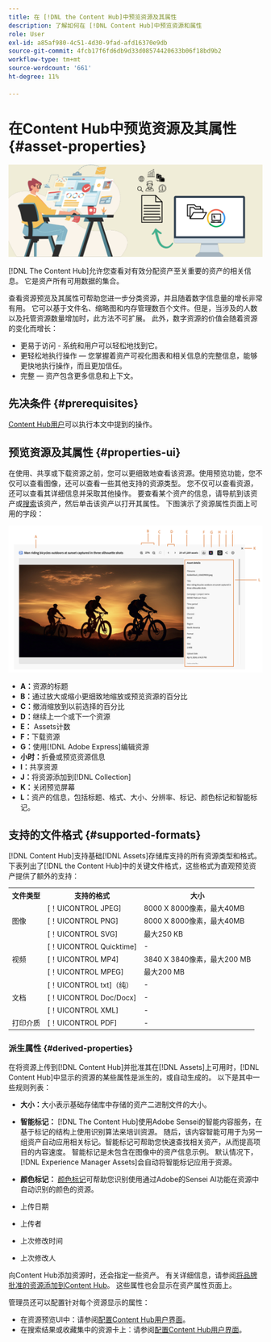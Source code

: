 ```yaml
---
title: 在 [!DNL the Content Hub]中预览资源及其属性
description: 了解如何在 [!DNL Content Hub]中预览资源和属性
role: User
exl-id: a85af980-4c51-4d30-9fad-afd16370e9db
source-git-commit: 4fcb17f6fd6db9d33d08574420633b06f18bd9b2
workflow-type: tm+mt
source-wordcount: '661'
ht-degree: 11%

---
```


# 在Content Hub中预览资源及其属性 {#asset-properties}

![元数据横幅图像](assets/metadata-banner-image.png)

[!DNL The Content Hub]允许您查看对有效分配资产至关重要的资产的相关信息。 它是资产所有可用数据的集合。

查看资源预览及其属性可帮助您进一步分类资源，并且随着数字信息量的增长非常有用。 它可以基于文件名、缩略图和内存管理数百个文件。但是，当涉及的人数以及托管资源数量增加时，此方法不可扩展。 此外，数字资源的价值会随着资源的变化而增长：

* 更易于访问 - 系统和用户可以轻松地找到它。
* 更轻松地执行操作 — 您掌握着资产可视化图表和相关信息的完整信息，能够更快地执行操作，而且更加信任。
* 完整 — 资产包含更多信息和上下文。

## 先决条件 {#prerequisites}

[Content Hub用户](deploy-content-hub.md#onboard-content-hub-users)可以执行本文中提到的操作。

## 预览资源及其属性 {#properties-ui}

在使用、共享或下载资源之前，您可以更细致地查看该资源。使用预览功能，您不仅可以查看图像，还可以查看一些其他支持的资源类型。 您不仅可以查看资源，还可以查看其详细信息并采取其他操作。 要查看某个资产的信息，请导航到该资产或[搜索](search-assets.md)该资产，然后单击该资产以打开其属性。 下图演示了资源属性页面上可用的字段：

![资产UI的属性](assets/properties-ui.png)

* **A：**&#x200B;资源的标题
* **B：**&#x200B;通过放大或缩小更细致地缩放或预览资源的百分比
* **C：**&#x200B;撤消缩放到以前选择的百分比
* **D：**&#x200B;继续上一个或下一个资源
* **E：** Assets计数
* **F：**&#x200B;下载资源
* **G：**&#x200B;使用[!DNL Adobe Express]编辑资源
* **小时：**&#x200B;折叠或预览资源信息
* **I：**&#x200B;共享资源
* **J：**&#x200B;将资源添加到[!DNL Collection]
* **K：**&#x200B;关闭预览屏幕
* **L：**&#x200B;资产的信息，包括标题、格式、大小、分辨率、标记、颜色标记和智能标记。

## 支持的文件格式 {#supported-formats}

[!DNL Content Hub]支持基础[!DNL Assets]存储库支持的所有资源类型和格式。 下表列出了[!DNL the Content Hub]中的关键文件格式，这些格式为直观预览资产提供了额外的支持：

<table> 
    <tbody>
     <tr>
      <th><strong>文件类型</strong></th>
      <th><strong>支持的格式</strong></th>
      <th><strong>大小</strong></th>
     </tr>
     <tr>
        <td rowspan="4"> 图像 </td>
    </tr>
    </tr>
    <tr>
        <td>[！UICONTROL JPEG]</td>
        <td> 8000 X 8000像素，最大40MB</td>
    </tr>
    <tr>
        <td>[！UICONTROL PNG]</td>
        <td> 8000 X 8000像素，最大40MB</td>
    </tr>
    <tr>
        <td>[！UICONTROL SVG]</td>
        <td> 最大250 KB</td>
    </tr>
    <tr>
        <td rowspan="4"> 视频 </td>
    </tr>
    </tr>
    <tr>
        <td>[！UICONTROL Quicktime]</td>
        <td> - </td>
    </tr>
    <tr>
        <td>[！UICONTROL MP4]</td>
        <td> 3840 X 3840像素，最大200 MB</td>
    </tr>
    <tr>
        <td>[！UICONTROL MPEG]</td>
        <td> 最大200 MB </td>
    </tr>
    <tr>
        <td rowspan="4"> 文档 </td>
    </tr>
    </tr>
    <tr>
        <td>[！UICONTROL txt]（纯）</td>
        <td> - </td>
    </tr>
    <tr>
        <td>[！UICONTROL Doc/Docx]</td>
        <td> - </td>
    </tr>
    <tr>
        <td>[！UICONTROL XML]</td>
        <td> - </td>
    </tr>
    <tr>
        <td rowspan="2"> 打印介质 </td>
    </tr>
    </tr>
    <tr>
        <td>[！UICONTROL PDF]</td>
        <td> - </td>
    </tr>
    </tbody>
</table>

### 派生属性 {#derived-properties}

在将资源上传到[!DNL Content Hub]并批准其在[!DNL Assets]上可用时，[!DNL Content Hub]中显示的资源的某些属性是派生的，或自动生成的。 以下是其中一些规则列表：

* **大小：**&#x200B;大小表示基础存储库中存储的资产二进制文件的大小。

<!--* **Tags:** Tags help you categorize assets that can be browsed and searched more efficiently. Tagging helps in propagating the appropriate taxonomy to other users and workflows. -->

* **智能标记：** [!DNL The Content Hub]使用Adobe Sensei的智能内容服务，在基于标记的结构上使用识别算法来培训资源。 随后，该内容智能可用于为另一组资产自动应用相关标记。智能标记可帮助您快速查找相关资产，从而提高项目的内容速度。 智能标记是未包含在图像中的资产信息示例。 默认情况下，[!DNL Experience Manager Assets]会自动将智能标记应用于资源。

* **颜色标记：** [颜色标记](#https://experienceleague.adobe.com/docs/experience-manager-cloud-service/content/assets/manage/color-tag-images.html?lang=en)可帮助您识别使用通过Adobe的Sensei AI功能在资源中自动识别的颜色的资源。

* 上传日期

* 上传者

* 上次修改时间

* 上次修改人

向Content Hub添加资源时，还会指定一些资产。 有关详细信息，请参阅[将品牌批准的资源添加到Content Hub](upload-brand-approved-assets.md)。 这些属性也会显示在资产属性页面上。

管理员还可以配置针对每个资源显示的属性：

* 在资源预览UI中：请参阅[配置Content Hub用户界面](configure-content-hub-ui-options.md#configure-asset-details-content-hub)。
* 在搜索结果或收藏集中的资源卡上：请参阅[配置Content Hub用户界面](configure-content-hub-ui-options.md#asset-card)。

<!--

### Date range {#date-range} 

The date range allows you to select dates you want to see the assets. You can customize date range by choosing the start and end dates. 

-->
